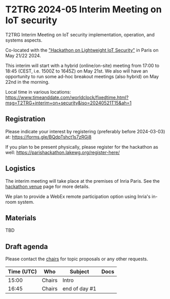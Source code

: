 # T2TRG 2024-05 Interim Meeting on IoT security
T2TRG Interim Meeting on IoT security implementation, operation, and systems aspects.

Co-located with the ["Hackathon on Lightweight IoT Security"](https://parishackathon.lakewg.org/program/) in Paris on May 21/22 2024.

This interim will start with a hybrid (online/on-site) meeting from 17:00 to 18:45 (CEST, i.e. 1500Z to 1645Z) on May 21st.
We also will have an opportunity to run some ad-hoc breakout meetings (also hybrid) on May 22nd in the morning.

Local time in various locations:<br>
https://www.timeanddate.com/worldclock/fixedtime.html?msg=T2TRG+interim+on+security&iso=20240521T15&ah=1<br>

## Registration

Please indicate your interest by registering (preferably before 2024-03-03) at: https://forms.gle/BQdpTshct1s7zRGj8

If you plan to be present physically, please register for the hackathon
as well: https://parishackathon.lakewg.org/register-here/

## Logistics

The interim meeting will take place at the premises of Inria Paris. See the [hackathon venue](https://parishackathon.lakewg.org/venue/) page for more details.

We plan to provide a WebEx remote participation option using Inria's in-room system.

## Materials

TBD

## Draft agenda

Please contact the [chairs][] for topic proposals or any other requests.

| Time (UTC) | Who            | Subject                                                                      | Docs                                         |
| ---------- | -------------- | ---------------------------------------------------------------------------- | -------------------------------------------- |
|      15:00 | Chairs         | Intro                                                                        |                                              |
|      16:45 | Chairs         | end of day #1                                                                |                                              |

[chairs]: mailto:t2trg-chairs@irtf.org
